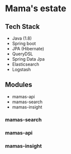 # Mama's estate

## Tech Stack
* Java (1.8)
* Spring boot
* JPA (Hibernate)
* QueryDSL
* Spring Data Jpa
* Elasticsearch
* Logstash


## Modules
* mamas-api
* mamas-search
* mamas-insight


### mamas-search
### mamas-api
### mamas-insight

